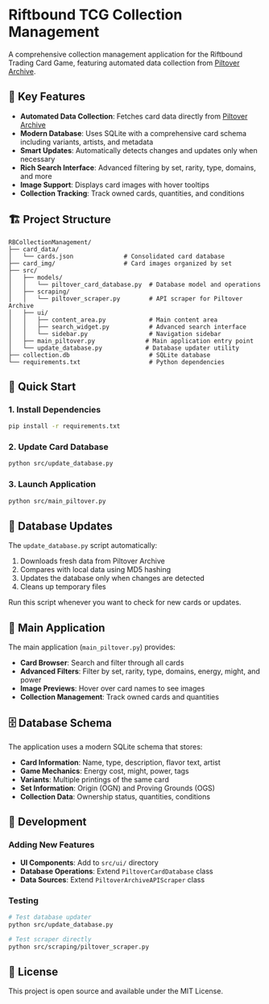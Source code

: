 # Riftbound TCG Collection Management

A comprehensive collection management application for the Riftbound Trading Card Game, featuring automated data collection from [Piltover Archive](https://piltoverarchive.com/cards).

## 🚀 Key Features

- **Automated Data Collection**: Fetches card data directly from [Piltover Archive](https://piltoverarchive.com/cards)
- **Modern Database**: Uses SQLite with a comprehensive card schema including variants, artists, and metadata
- **Smart Updates**: Automatically detects changes and updates only when necessary
- **Rich Search Interface**: Advanced filtering by set, rarity, type, domains, and more
- **Image Support**: Displays card images with hover tooltips
- **Collection Tracking**: Track owned cards, quantities, and conditions

## 🏗️ Project Structure

```
RBCollectionManagement/
├── card_data/
│   └── cards.json              # Consolidated card database
├── card_img/                   # Card images organized by set
├── src/
│   ├── models/
│   │   └── piltover_card_database.py  # Database model and operations
│   ├── scraping/
│   │   └── piltover_scraper.py        # API scraper for Piltover Archive
│   ├── ui/
│   │   ├── content_area.py            # Main content area
│   │   ├── search_widget.py           # Advanced search interface
│   │   └── sidebar.py                 # Navigation sidebar
│   ├── main_piltover.py              # Main application entry point
│   └── update_database.py            # Database updater utility
├── collection.db                      # SQLite database
└── requirements.txt                   # Python dependencies
```

## 🚀 Quick Start

### 1. Install Dependencies
```bash
pip install -r requirements.txt
```

### 2. Update Card Database
```bash
python src/update_database.py
```

### 3. Launch Application
```bash
python src/main_piltover.py
```

## 🔄 Database Updates

The `update_database.py` script automatically:
1. Downloads fresh data from Piltover Archive
2. Compares with local data using MD5 hashing
3. Updates the database only when changes are detected
4. Cleans up temporary files

Run this script whenever you want to check for new cards or updates.

## 🎯 Main Application

The main application (`main_piltover.py`) provides:
- **Card Browser**: Search and filter through all cards
- **Advanced Filters**: Filter by set, rarity, type, domains, energy, might, and power
- **Image Previews**: Hover over card names to see images
- **Collection Management**: Track owned cards and quantities

## 🗄️ Database Schema

The application uses a modern SQLite schema that stores:
- **Card Information**: Name, type, description, flavor text, artist
- **Game Mechanics**: Energy cost, might, power, tags
- **Variants**: Multiple printings of the same card
- **Set Information**: Origin (OGN) and Proving Grounds (OGS)
- **Collection Data**: Ownership status, quantities, conditions

## 🔧 Development

### Adding New Features
- **UI Components**: Add to `src/ui/` directory
- **Database Operations**: Extend `PiltoverCardDatabase` class
- **Data Sources**: Extend `PiltoverArchiveAPIScraper` class

### Testing
```bash
# Test database updater
python src/update_database.py

# Test scraper directly
python src/scraping/piltover_scraper.py
```

## 📝 License

This project is open source and available under the MIT License.
